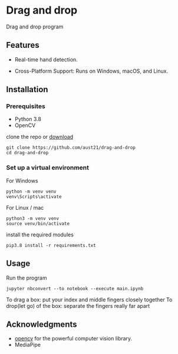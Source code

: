 # Drag and drop

Drag and drop program

## Features

- Real-time hand detection.

- Cross-Platform Support: Runs on Windows, macOS, and Linux.

## Installation

### Prerequisites

- Python 3.8
- OpenCV

clone the repo or [download](https://github.com/aust21/drag-and-drop/archive/refs/heads/main.zip)

```
git clone https://github.com/aust21/drag-and-drop
cd drag-and-drop
```

### Set up a virtual environment

For Windows

```
python -m venv venv
venv\Scripts\activate
```

For Linux / mac

```
python3 -m venv venv
source venv/bin/activate
```

install the required modules

```
pip3.8 install -r requirements.txt
```

## Usage
Run the program

```
jupyter nbconvert --to notebook --execute main.ipynb
```
To drag a box: put your index and middle fingers closely together
To drop(let go) of the box: separate the fingers really far apart

## Acknowledgments
- [opencv](https://opencv.org/) for the powerful computer vision library.
- MediaPipe
